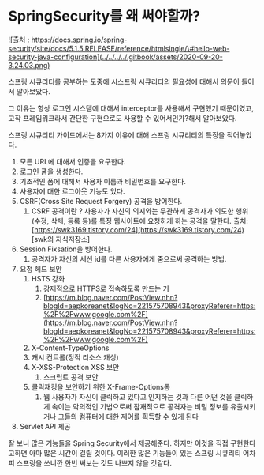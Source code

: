 # SpringSecurity를  왜 써야할까?

![&#xCD9C;&#xCC98; : https://docs.spring.io/spring-security/site/docs/5.1.5.RELEASE/reference/htmlsingle/\#hello-web-security-java-configuration](../../../../.gitbook/assets/2020-09-20-3.24.03.png)

 스프링 시큐리티를 공부하는 도중에 시스프링 시큐리티의 필요성에 대해서 의문이 들어서 알아보았다.

그 이유는 항상 로그인 시스템에 대해서 interceptor를 사용해서 구현했기 때문이였고, 고작 프레임워크라서 간단한 구현으로도 사용할 수 있어서인가?해서 알아보았다.

스프링 시큐리티 가이드에서는 8가지 이유에 대해 스프링 시큐리티의 특징을 적어놓았다.

1. 모든 URL에 대해서 인증을 요구한다.
2. 로그인 폼을 생성한다.
3. 기초적인 폼에 대해서 사용자 이름과 비밀번호를 요구한다.
4. 사용자에 대한 로그아웃 기능도 있다.
5. CSRF\(Cross Site Request Forgery\) 공격을 방어한다.
   1. CSRF 공격이란 ? 사용자가 자신의 의지와는 무관하게 공격자가 의도한 행위\(수정, 삭제, 등록 등\)를 특정 웹사이트에 요청하게 하는 공격을 말한다. 출처: [https://swk3169.tistory.com/24](https://swk3169.tistory.com/24) \[swk의 지식저장소\]
6. Session Fixsation을 방어한다.
   1. 공격자가 자신의 세션 id를 다른 사용자에게 줌으로써 공격하는 방법.
7. 요청 헤드 보안
   1. HSTS 강화
      1. 강제적으로 HTTPS로 접속하도록 만드는 기
      2. [https://m.blog.naver.com/PostView.nhn?blogId=aepkoreanet&logNo=221575708943&proxyReferer=https:%2F%2Fwww.google.com%2F](https://m.blog.naver.com/PostView.nhn?blogId=aepkoreanet&logNo=221575708943&proxyReferer=https:%2F%2Fwww.google.com%2F)
   2. X-Content-TypeOptions
   3. 캐시 컨트롤\(정적 리소스 캐싱\)
   4. X-XSS-Protection XSS 보안
      1. 스크립트 공격 보안
   5. 클릭재킹을 보안하기 위한 X-Frame-Options통
      1. 웹 사용자가 자신이 클릭하고 있다고 인지하는 것과 다른 어떤 것을 클릭하게 속이는 악의적인 기법으로써 잠재적으로 공격자는 비밀 정보를 유출시키거나 그들의 컴퓨터에 대한 제어를 획득할 수 있게 된다
8. Servlet API 제공

 잘 보니 많은 기능들을 Spring Security에서 제공해준다. 하지만 이것을 직접 구현한다고하면 아마 많은 시간이 걸릴 것이다. 이러한 많은 기능들이 있는 스프링 시큐리티 어차피 스프링을 쓰니깐 한번 써보는 것도 나쁘지 않을 것같다. 

 

